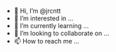 - 👋 Hi, I’m @jrcntt
- 👀 I’m interested in ...
- 🌱 I’m currently learning ...
- 💞️ I’m looking to collaborate on ...
- 📫 How to reach me ...

<!---
jrcntt/jrcntt is a ✨ special ✨ repository because its `README.md` (this file) appears on your GitHub profile.
You can click the Preview link to take a look at your changes.
--->

